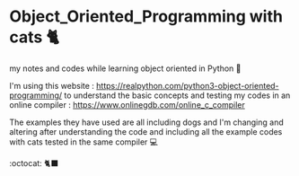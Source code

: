 # Object_Oriented_Programming with cats :cat2:
my notes and codes while learning object oriented in Python 🥀

I'm using this website : https://realpython.com/python3-object-oriented-programming/ to understand the basic concepts and testing my codes in an online compiler : https://www.onlinegdb.com/online_c_compiler

The examples they have used are all including dogs and I'm changing and altering after understanding the code and including all the example codes with cats tested in the same compiler 💻

:octocat:
🐈‍⬛
